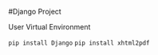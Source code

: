 #Django Project


<p>User Virtual Environment</p>
<code>pip install Django</code>
<code>pip install xhtml2pdf</code>
<code></code>
